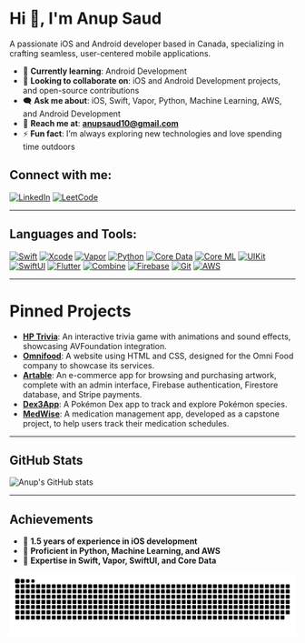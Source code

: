 # Hi 👋, I'm Anup Saud

A passionate iOS and Android developer based in Canada, specializing in crafting seamless, user-centered mobile applications.

- 🌱 **Currently learning**: Android Development
- 👯 **Looking to collaborate on**: iOS and Android Development projects, and open-source contributions
- 🗨 **Ask me about**: iOS, Swift, Vapor, Python, Machine Learning, AWS, and Android Development
- 📧 **Reach me at**: **anupsaud10@gmail.com**
- ⚡ **Fun fact**: I’m always exploring new technologies and love spending time outdoors

## Connect with me:
[![LinkedIn](https://img.shields.io/badge/LinkedIn-0077B5?style=for-the-badge&logo=linkedin&logoColor=white)](https://www.linkedin.com/in/anupsaud1/)
[![LeetCode](https://img.shields.io/badge/LeetCode-FFA116?style=for-the-badge&logo=leetcode&logoColor=black)](https://leetcode.com/anup810/)

---

## Languages and Tools:

[![Swift](https://img.shields.io/badge/Swift-F05138?style=for-the-badge&logo=swift&logoColor=white)](https://developer.apple.com/swift/)
[![Xcode](https://img.shields.io/badge/Xcode-007ACC?style=for-the-badge&logo=xcode&logoColor=white)](https://developer.apple.com/xcode/)
[![Vapor](https://img.shields.io/badge/Vapor-00BFFF?style=for-the-badge&logo=vapor&logoColor=white)](https://vapor.codes/)
[![Python](https://img.shields.io/badge/Python-3776AB?style=for-the-badge&logo=python&logoColor=white)](https://www.python.org/)
[![Core Data](https://img.shields.io/badge/CoreData-4A154B?style=for-the-badge&logo=core-data&logoColor=white)](https://developer.apple.com/documentation/coredata/)
[![Core ML](https://img.shields.io/badge/CoreML-5D90FF?style=for-the-badge&logo=apple&logoColor=white)](https://developer.apple.com/documentation/coreml/)
[![UIKit](https://img.shields.io/badge/UIKit-2396F3?style=for-the-badge&logo=uikit&logoColor=white)](https://developer.apple.com/documentation/uikit/)
[![SwiftUI](https://img.shields.io/badge/SwiftUI-0062B1?style=for-the-badge&logo=swift&logoColor=white)](https://developer.apple.com/xcode/swiftui/)
[![Flutter](https://img.shields.io/badge/Flutter-02569B?style=for-the-badge&logo=flutter&logoColor=white)](https://flutter.dev/)
[![Combine](https://img.shields.io/badge/Combine-0056D1?style=for-the-badge&logo=apple&logoColor=white)](https://developer.apple.com/documentation/combine/)
[![Firebase](https://img.shields.io/badge/Firebase-FFCA28?style=for-the-badge&logo=firebase&logoColor=black)](https://firebase.google.com/)
[![Git](https://img.shields.io/badge/Git-F05032?style=for-the-badge&logo=git&logoColor=white)](https://git-scm.com/)
[![AWS](https://img.shields.io/badge/AWS-FF9900?style=for-the-badge&logo=amazon-aws&logoColor=white)](https://aws.amazon.com/)

---

# Pinned Projects

- [**HP Trivia**](https://github.com/anup810/HP-Trivia): An interactive trivia game with animations and sound effects, showcasing AVFoundation integration.
- [**Omnifood**](https://github.com/anup810/Omnifood): A website using HTML and CSS, designed for the Omni Food company to showcase its services.
- [**Artable**](https://github.com/anup810/Artable): An e-commerce app for browsing and purchasing artwork, complete with an admin interface, Firebase authentication, Firestore database, and Stripe payments.
- [**Dex3App**](https://github.com/anup810/Dex3App): A Pokémon Dex app to track and explore Pokémon species.
- [**MedWise**](https://github.com/pawan779/MedWise-Capstone-Project): A medication management app, developed as a capstone project, to help users track their medication schedules.

---

## GitHub Stats

![Anup's GitHub stats](https://github-readme-stats.vercel.app/api?username=anup810&show_icons=true&theme=radical)

---

## Achievements

- 🌟 **1.5 years of experience in iOS development**
- 🧠 **Proficient in Python, Machine Learning, and AWS**
- 🚀 **Expertise in Swift, Vapor, SwiftUI, and Core Data**

<picture>
  <source media="(prefers-color-scheme: dark)" srcset="https://raw.githubusercontent.com/anup810/anup810/output/github-snake-dark.svg" />
  <source media="(prefers-color-scheme: light)" srcset="https://raw.githubusercontent.com/anup810/anup810/output/github-snake.svg" />
  <img alt="github-snake" src="https://raw.githubusercontent.com/anup810/anup810/output/github-snake.svg" />
</picture>
